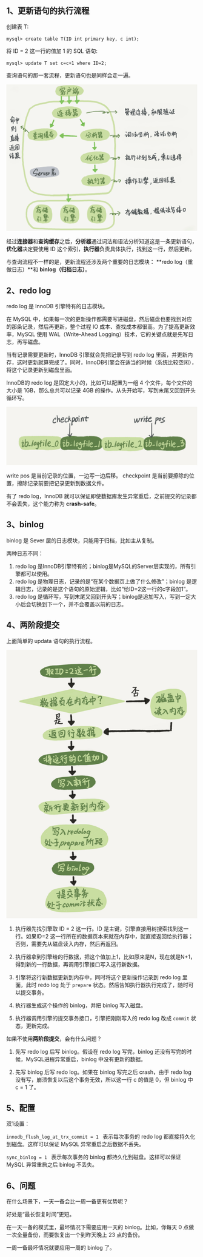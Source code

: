 ## 1、更新语句的执行流程

创建表 T:

```shell script
mysql> create table T(ID int primary key, c int);
```

将 ID = 2 这一行的值加 1 的 SQL 语句:

```shell script
mysql> update T set c=c+1 where ID=2;
```

查询语句的那一套流程，更新语句也是同样会走一遍。

![查询执行流程](./imgs/01_01.png)

经过**连接器**和**查询缓存**之后，**分析器**通过词法和语法分析知道这是一条更新语句，**优化器**决定要使用 ID 这个索引，**执行器**负责具体执行，找到这一行，然后更新。

与查询流程不一样的是，更新流程还涉及两个重要的日志模块： **redo log（重做日志）**和 **binlog（归档日志）**。


## 2、redo log

redo log 是 InnoDB 引擎特有的日志模块。

在 MySQL 中，如果每一次的更新操作都需要写进磁盘，然后磁盘也要找到对应的那条记录，然后再更新，整个过程 IO 成本、查找成本都很高。为了提高更新效率，MySQL 使用 WAL（Write-Ahead Logging）技术，它的关键点就是先写日志，再写磁盘。

当有记录需要更新时，InnoDB 引擎就会先把记录写到 redo log 里面，并更新内存，这时更新就算完成了。同时，InnoDB引擎会在适当的时候（系统比较空闲），将这个记录更新到磁盘里面。

InnoDB的 redo log 是固定大小的，比如可以配置为一组 4 个文件，每个文件的大小是 1GB，那么总共可以记录 4GB 的操作。从头开始写，写到末尾又回到开头循环写。

![redo log 写](./imgs/02_01.png)

write pos 是当前记录的位置，一边写一边后移。
checkpoint 是当前要擦除的位置，擦除记录前要把记录更新到数据文件。

有了 redo log，InnoDB 就可以保证即使数据库发生异常重启，之前提交的记录都不会丢失，这个能力称为 **crash-safe**。

## 3、binlog

binlog 是 Sever 层的日志模块，只能用于归档，比如主从复制。

两种日志不同：

1. redo log 是InnoDB引擎特有的；binlog是MySQL的Server层实现的，所有引擎都可以使用。
2. redo log 是物理日志，记录的是“在某个数据页上做了什么修改”；binlog 是逻辑日志，记录的是这个语句的原始逻辑，比如“给ID=2这一行的c字段加1”。
3. redo log 是循环写，写到末尾又回到开头写；binlog是追加写入，写到一定大小后会切换到下一个，并不会覆盖以前的日志。

## 4、两阶段提交

上面简单的 updata 语句的执行流程。

![update 执行流程](./imgs/02_02.png)

1. 执行器先找引擎取 ID = 2 这一行。ID 是主键，引擎直接用树搜索找到这一行。如果ID=2 这一行所在的数据页本来就在内存中，就直接返回给执行器；否则，需要先从磁盘读入内存，然后再返回。

2. 执行器拿到引擎给的行数据，把这个值加上1，比如原来是N，现在就是N+1，得到新的一行数据，再调用引擎接口写入这行新数据。

3. 引擎将这行新数据更新到内存中，同时将这个更新操作记录到 redo log 里面，此时 redo log 处于 `prepare` 状态。然后告知执行器执行完成了，随时可以提交事务。

4. 执行器生成这个操作的 binlog，并把 binlog 写入磁盘。

5. 执行器调用引擎的提交事务接口，引擎把刚刚写入的 redo log 改成 `commit` 状态，更新完成。

如果不使用**两阶段提交**，会有什么问题？

1. 先写 redo log 后写 binlog。假设在 redo log 写完，binlog 还没有写完的时候，MySQL进程异常重启，binlog 中没有更新的数据。

2. 先写 binlog 后写 redo log。如果在 binlog 写完之后 crash，由于 redo log 没有写，崩溃恢复以后这个事务无效，所以这一行 c 的值是 0，但 binlog 中 c = 1 了。

## 5、配置

双1设置：

`innodb_flush_log_at_trx_commit = 1 ` 表示每次事务的 redo log 都直接持久化到磁盘。这样可以保证 MySQL 异常重启之后数据不丢失。

`sync_binlog = 1 ` 表示每次事务的 binlog 都持久化到磁盘。这样可以保证 MySQL 异常重启之后 binlog 不丢失。

## 6、问题

在什么场景下，一天一备会比一周一备更有优势呢？

好处是“最长恢复时间”更短。

在一天一备的模式里，最坏情况下需要应用一天的 binlog。比如，你每天 0 点做一次全量备份，而要恢复出一个到昨天晚上 23 点的备份。

一周一备最坏情况就要应用一周的 binlog 了。




